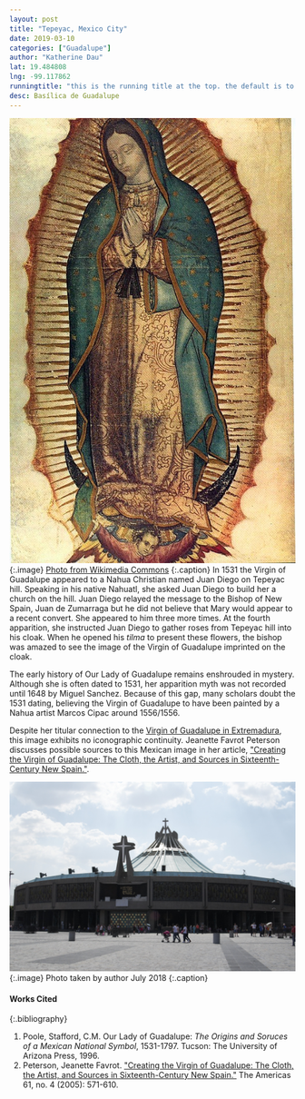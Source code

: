 ```yaml
---
layout: post
title: "Tepeyac, Mexico City"
date: 2019-03-10
categories: ["Guadalupe"]
author: "Katherine Dau"
lat: 19.484808
lng: -99.117862
runningtitle: "this is the running title at the top. the default is to display the site title, so to activate the running title you will need to uncomment in the post.html layout"
desc: Basílica de Guadalupe
---
```

![Our Lady of Guadalupe](images/guadalupe-mex.jpg)
   {:.image}
[Photo from Wikimedia Commons](https://commons.wikimedia.org/wiki/File:Virgen_de_guadalupe1.jpg)
   {:.caption}
In 1531 the Virgin of Guadalupe appeared to a Nahua Christian named Juan Diego on Tepeyac hill. Speaking in his native Nahuatl, she asked Juan Diego to build her a church on the hill. Juan Diego relayed the message to the Bishop of New Spain, Juan de Zumarraga but he did not believe that Mary would appear to a recent convert. She appeared to him three more times. At the fourth apparition, she instructed Juan Diego to gather roses from Tepeyac hill into his cloak. When he opened his *tilma* to present these flowers, the bishop was amazed to see the image of the Virgin of Guadalupe imprinted on the cloak.

The early history of Our Lady of Guadalupe remains enshrouded in mystery. Although she is often dated to 1531, her apparition myth was not recorded until 1648 by Miguel Sanchez. Because of this gap, many scholars doubt the 1531 dating, believing the Virgin of Guadalupe to have been painted by a Nahua artist Marcos Cipac around 1556/1556.

Despite her titular connection to the [Virgin of Guadalupe in Extremadura](), this image exhibits no iconographic continuity. Jeanette Favrot Peterson discusses possible sources to this Mexican image in her article, ["Creating the Virgin of Guadalupe: The Cloth, the Artist, and Sources in Sixteenth-Century New Spain."](http://www.jstor.org/stable/4490973).

![Basílica de Guadalupe](images/guad-mex.jpg)
   {:.image}
Photo taken by author July 2018
   {:.caption}

#### Works Cited

{:.bibliography}
1. Poole, Stafford, C.M. Our Lady of Guadalupe: *The Origins and Soruces of a Mexican National Symbol*, 1531-1797. Tucson: The University of Arizona Press, 1996.
2. Peterson, Jeanette Favrot. ["Creating the Virgin of Guadalupe: The Cloth, the Artist, and Sources in Sixteenth-Century New Spain."](http://www.jstor.org/stable/4490973) The Americas 61, no. 4 (2005): 571-610.
